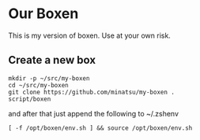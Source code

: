 # Our Boxen

This is my version of boxen. Use at your own risk.

## Create a new box

    mkdir -p ~/src/my-boxen
    cd ~/src/my-boxen
    git clone https://github.com/minatsu/my-boxen .
    script/boxen

and after that just append the following to ~/.zshenv

    [ -f /opt/boxen/env.sh ] && source /opt/boxen/env.sh

